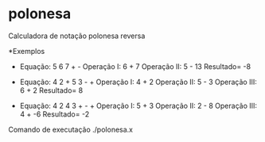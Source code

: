 # polonesa
Calculadora de notação polonesa reversa

*Exemplos

- Equação: 5 6 7 + -
  Operação I: 6 + 7
  Operação II: 5 - 13
  Resultado= -8

- Equação: 4 2 + 5 3 - +
  Operação I:   4 + 2
  Operação II:  5 - 3 
  Operação III: 6 + 2 
  Resultado=    8

- Equação: 4 2 4 3 + - +
  Operação I:   5 + 3
  Operação II:  2 - 8 
  Operação III: 4 + -6
  Resultado=    -2

Comando de executação ./polonesa.x
